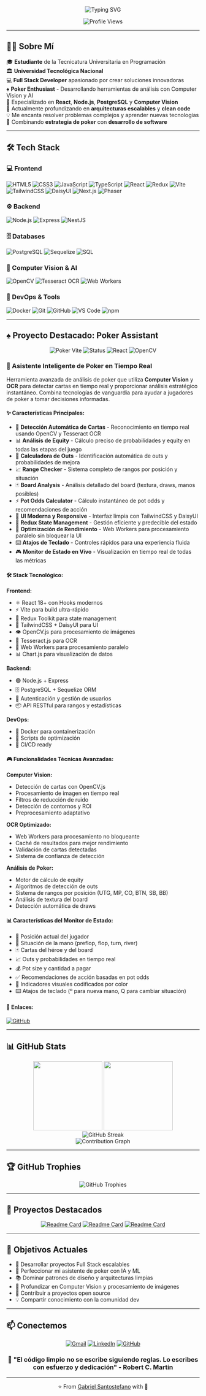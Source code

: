 <div align="center">
  <img src="https://readme-typing-svg.demolab.com?font=Fira+Code&weight=600&size=28&duration=3000&pause=1000&color=2E9EF7&center=true&vCenter=true&width=600&lines=Hi+%F0%9F%91%8B+I'm+Gabriel+Santostefano;Full+Stack+Developer;Poker+Player+Enthusiast;Computer+Vision+Developer;Always+Learning+New+Things!" alt="Typing SVG" />
</div>

<div align="center">
  
  ![Profile Views](https://komarev.com/ghpvc/?username=GSantostefano&color=2e9ef7&style=for-the-badge&label=VISITAS+AL+PERFIL)
  
</div>

---

## 👨‍💻 Sobre Mí

🎓 **Estudiante** de la Tecnicatura Universitaria en Programación  
🏛️ **Universidad Tecnológica Nacional**  
💻 **Full Stack Developer** apasionado por crear soluciones innovadoras  
♠️ **Poker Enthusiast** - Desarrollando herramientas de análisis con Computer Vision y AI  
🔬 Especializado en **React**, **Node.js**, **PostgreSQL** y **Computer Vision**  
🌱 Actualmente profundizando en **arquitecturas escalables** y **clean code**  
💡 Me encanta resolver problemas complejos y aprender nuevas tecnologías  
🎯 Combinando **estrategia de poker** con **desarrollo de software**

---

## 🛠️ Tech Stack

### 💻 Frontend

<p align="left">
  <img src="https://img.shields.io/badge/HTML5-E34F26?style=for-the-badge&logo=html5&logoColor=white" alt="HTML5"/>
  <img src="https://img.shields.io/badge/CSS3-1572B6?style=for-the-badge&logo=css3&logoColor=white" alt="CSS3"/>
  <img src="https://img.shields.io/badge/JavaScript-F7DF1E?style=for-the-badge&logo=javascript&logoColor=black" alt="JavaScript"/>
  <img src="https://img.shields.io/badge/TypeScript-3178C6?style=for-the-badge&logo=typescript&logoColor=white" alt="TypeScript"/>
  <img src="https://img.shields.io/badge/React-20232A?style=for-the-badge&logo=react&logoColor=61DAFB" alt="React"/>
  <img src="https://img.shields.io/badge/Redux-593D88?style=for-the-badge&logo=redux&logoColor=white" alt="Redux"/>
  <img src="https://img.shields.io/badge/Vite-646CFF?style=for-the-badge&logo=vite&logoColor=white" alt="Vite"/>
  <img src="https://img.shields.io/badge/TailwindCSS-06B6D4?style=for-the-badge&logo=tailwindcss&logoColor=white" alt="TailwindCSS"/>
  <img src="https://img.shields.io/badge/DaisyUI-5A0EF8?style=for-the-badge&logo=daisyui&logoColor=white" alt="DaisyUI"/>
  <img src="https://img.shields.io/badge/Next.js-000000?style=for-the-badge&logo=next.js&logoColor=white" alt="Next.js"/>
  <img src="https://img.shields.io/badge/Phaser-1A1A1A?style=for-the-badge&logo=phaser&logoColor=white" alt="Phaser"/>
</p>

### ⚙️ Backend

<p align="left">
  <img src="https://img.shields.io/badge/Node.js-339933?style=for-the-badge&logo=node.js&logoColor=white" alt="Node.js"/>
  <img src="https://img.shields.io/badge/Express.js-404D59?style=for-the-badge&logo=express&logoColor=white" alt="Express"/>
  <img src="https://img.shields.io/badge/NestJS-E0234E?style=for-the-badge&logo=nestjs&logoColor=white" alt="NestJS"/>
</p>

### 🗄️ Databases

<p align="left">  
  <img src="https://img.shields.io/badge/PostgreSQL-316192?style=for-the-badge&logo=postgresql&logoColor=white" alt="PostgreSQL"/>
  <img src="https://img.shields.io/badge/Sequelize-52B0E7?style=for-the-badge&logo=sequelize&logoColor=white" alt="Sequelize"/>
  <img src="https://img.shields.io/badge/SQL-CC2927?style=for-the-badge&logo=microsoft-sql-server&logoColor=white" alt="SQL"/>
</p>

### 🤖 Computer Vision & AI

<p align="left">
  <img src="https://img.shields.io/badge/OpenCV-5C3EE8?style=for-the-badge&logo=opencv&logoColor=white" alt="OpenCV"/>
  <img src="https://img.shields.io/badge/Tesseract_OCR-2B579A?style=for-the-badge&logo=tesseract&logoColor=white" alt="Tesseract OCR"/>
  <img src="https://img.shields.io/badge/Web_Workers-FF6B00?style=for-the-badge&logo=javascript&logoColor=white" alt="Web Workers"/>
</p>

### 🐳 DevOps & Tools

<p align="left">
  <img src="https://img.shields.io/badge/Docker-2496ED?style=for-the-badge&logo=docker&logoColor=white" alt="Docker"/>
  <img src="https://img.shields.io/badge/Git-F05032?style=for-the-badge&logo=git&logoColor=white" alt="Git"/>
  <img src="https://img.shields.io/badge/GitHub-181717?style=for-the-badge&logo=github&logoColor=white" alt="GitHub"/>
  <img src="https://img.shields.io/badge/VS_Code-007ACC?style=for-the-badge&logo=visual-studio-code&logoColor=white" alt="VS Code"/>
  <img src="https://img.shields.io/badge/npm-CB3837?style=for-the-badge&logo=npm&logoColor=white" alt="npm"/>
</p>

---

## ♠️ Proyecto Destacado: Poker Assistant

<div align="center">
  <img src="https://img.shields.io/badge/🎯-Poker_Vite-2E9EF7?style=for-the-badge" alt="Poker Vite"/>
  <img src="https://img.shields.io/badge/Status-En_Desarrollo-success?style=for-the-badge" alt="Status"/>
  <img src="https://img.shields.io/badge/React-18+-61DAFB?style=for-the-badge&logo=react" alt="React"/>
  <img src="https://img.shields.io/badge/OpenCV-Integrado-5C3EE8?style=for-the-badge&logo=opencv" alt="OpenCV"/>
</div>

### 🎴 Asistente Inteligente de Poker en Tiempo Real

Herramienta avanzada de análisis de poker que utiliza **Computer Vision** y **OCR** para detectar cartas en tiempo real y proporcionar análisis estratégico instantáneo. Combina tecnologías de vanguardia para ayudar a jugadores de poker a tomar decisiones informadas.

#### ✨ Características Principales:

- 🎥 **Detección Automática de Cartas** - Reconocimiento en tiempo real usando OpenCV y Tesseract OCR
- 📊 **Análisis de Equity** - Cálculo preciso de probabilidades y equity en todas las etapas del juego
- 🎯 **Calculadora de Outs** - Identificación automática de outs y probabilidades de mejora
- 📈 **Range Checker** - Sistema completo de rangos por posición y situación
- 🃏 **Board Analysis** - Análisis detallado del board (textura, draws, manos posibles)
- ⚡ **Pot Odds Calculator** - Cálculo instantáneo de pot odds y recomendaciones de acción
- 🎨 **UI Moderna y Responsive** - Interfaz limpia con TailwindCSS y DaisyUI
- 🔄 **Redux State Management** - Gestión eficiente y predecible del estado
- 🚀 **Optimización de Rendimiento** - Web Workers para procesamiento paralelo sin bloquear la UI
- ⌨️ **Atajos de Teclado** - Controles rápidos para una experiencia fluida
- 🎮 **Monitor de Estado en Vivo** - Visualización en tiempo real de todas las métricas

#### 🛠️ Stack Tecnológico:

**Frontend:**
- ⚛️ React 18+ con Hooks modernos
- ⚡ Vite para build ultra-rápido
- 🔄 Redux Toolkit para state management
- 🎨 TailwindCSS + DaisyUI para UI
- 👁️ OpenCV.js para procesamiento de imágenes
- 📝 Tesseract.js para OCR
- 🔧 Web Workers para procesamiento paralelo
- 📊 Chart.js para visualización de datos

**Backend:**
- 🟢 Node.js + Express
- 🗄️ PostgreSQL + Sequelize ORM
- 🔐 Autenticación y gestión de usuarios
- 📦 API RESTful para rangos y estadísticas

**DevOps:**
- 🐳 Docker para containerización
- 📝 Scripts de optimización
- 🔄 CI/CD ready


#### 🎮 Funcionalidades Técnicas Avanzadas:

**Computer Vision:**
- Detección de cartas con OpenCV.js
- Procesamiento de imagen en tiempo real
- Filtros de reducción de ruido
- Detección de contornos y ROI
- Preprocesamiento adaptativo

**OCR Optimizado:**
- Web Workers para procesamiento no bloqueante
- Caché de resultados para mejor rendimiento
- Validación de cartas detectadas
- Sistema de confianza de detección

**Análisis de Poker:**
- Motor de cálculo de equity
- Algoritmos de detección de outs
- Sistema de rangos por posición (UTG, MP, CO, BTN, SB, BB)
- Análisis de textura del board
- Detección automática de draws

#### 📊 Características del Monitor de Estado:

- 📍 Posición actual del jugador
- 🎯 Situación de la mano (preflop, flop, turn, river)
- 🃏 Cartas del héroe y del board
- 📈 Outs y probabilidades en tiempo real
- 💰 Pot size y cantidad a pagar
- ✅ Recomendaciones de acción basadas en pot odds
- 🎨 Indicadores visuales codificados por color
- ⌨️ Atajos de teclado (º para nueva mano, Q para cambiar situación)

#### 🔗 Enlaces:

[![GitHub](https://img.shields.io/badge/GitHub-Ver_Código-181717?style=for-the-badge&logo=github)](https://github.com/GSantostefano/poker-vite)

---

## 📊 GitHub Stats

<div align="center">
  <img height="180em" src="https://github-readme-stats.vercel.app/api?username=GSantostefano&show_icons=true&theme=tokyonight&include_all_commits=true&hide_border=true&bg_color=0D1117&title_color=2E9EF7&icon_color=2E9EF7&text_color=C9D1D9"/>
  <img height="180em" src="https://github-readme-stats.vercel.app/api/top-langs/?username=GSantostefano&layout=compact&langs_count=8&theme=tokyonight&hide_border=true&bg_color=0D1117&title_color=2E9EF7&text_color=C9D1D9"/>
</div>

<div align="center">
  <img src="https://github-readme-streak-stats.herokuapp.com/?user=GSantostefano&theme=tokyonight&hide_border=true&background=0D1117&ring=2E9EF7&fire=2E9EF7&currStreakLabel=2E9EF7" alt="GitHub Streak"/>
</div>

<div align="center">
  <img src="https://github-readme-activity-graph.vercel.app/graph?username=GSantostefano&theme=tokyo-night&hide_border=true&bg_color=0D1117&color=2E9EF7&line=2E9EF7&point=C9D1D9" alt="Contribution Graph"/>
</div>

---

## 🏆 GitHub Trophies

<div align="center">
  <img src="https://github-profile-trophy.vercel.app/?username=GSantostefano&theme=tokyonight&no-frame=true&no-bg=true&row=1&column=7&margin-w=15&margin-h=15" alt="GitHub Trophies"/>
</div>

---

## 💼 Proyectos Destacados

<div align="center">
  
  [![Readme Card](https://github-readme-stats.vercel.app/api/pin/?username=GSantostefano&repo=poker-vite&theme=tokyonight&hide_border=true&bg_color=0D1117&title_color=2E9EF7&icon_color=2E9EF7&text_color=C9D1D9)](https://github.com/GSantostefano/poker-vite)
  [![Readme Card](https://github-readme-stats.vercel.app/api/pin/?username=GSantostefano&repo=RoyalSaint&theme=tokyonight&hide_border=true&bg_color=0D1117&title_color=2E9EF7&icon_color=2E9EF7&text_color=C9D1D9)](https://github.com/GSantostefano/RoyalSaint)
  [![Readme Card](https://github-readme-stats.vercel.app/api/pin/?username=GSantostefano&repo=cursoBackPostgres&theme=tokyonight&hide_border=true&bg_color=0D1117&title_color=2E9EF7&icon_color=2E9EF7&text_color=C9D1D9)](https://github.com/GSantostefano/cursoBackPostgres)

</div>

---

## 🎯 Objetivos Actuales

- 🚀 Desarrollar proyectos Full Stack escalables
- 🎴 Perfeccionar mi asistente de poker con IA y ML
- 📚 Dominar patrones de diseño y arquitecturas limpias
- 🤖 Profundizar en Computer Vision y procesamiento de imágenes
- 🤝 Contribuir a proyectos open source
- 💡 Compartir conocimiento con la comunidad dev

---

## 📫 Conectemos

<div align="center">
  
  [![Gmail](https://img.shields.io/badge/Gmail-D14836?style=for-the-badge&logo=gmail&logoColor=white)](mailto:gabrielsantostefano@gmail.com)
  [![LinkedIn](https://img.shields.io/badge/LinkedIn-0077B5?style=for-the-badge&logo=linkedin&logoColor=white)](https://www.linkedin.com/in/gabriel-santostefano/)
  [![GitHub](https://img.shields.io/badge/GitHub-181717?style=for-the-badge&logo=github&logoColor=white)](https://github.com/GSantostefano)
  
</div>

<div align="center">
  
  ### 💬 "El código limpio no se escribe siguiendo reglas. Lo escribes con esfuerzo y dedicación" - Robert C. Martin
  
  ---
  
  ⭐️ From [Gabriel Santostefano](https://github.com/GSantostefano) with 💙
  
</div>
